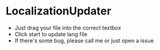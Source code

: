 # LocalizationUpdater
* Just drag your file into the correct textbox
* Click start to update lang file
* If there's some bug, please call me or just open a issue
